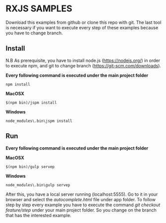 # RXJS SAMPLES

Download this examples from github or clone this repo with git.
The last tool is necessary if you want to execute every step of these examples because you have to change branch.

## Install

N.B As prerequisite, you have to install node.js (https://nodejs.org/) in order to execute npm, and git to change branch (https://git-scm.com/downloads).

**Every following command is executed under the main project folder**

```
npm install
```

**MacOSX**
```
$(npm bin)/jspm install
```

**Windows**
```
node_modules\.bin\jspm install
```

## Run 

**Every following command is executed under the main project folder**

**MacOSX**
```
$(npm bin)/gulp servep
```

**Windows**
```
node_modules\.bin\gulp servep
```

After this, you have a local server running (localhost:5555).
Go to it in your browser and select the *autocomplete.html* file under app folder.
To follow step by step every example you have to execute the command *git checkout feature/step<number>* under your main project folder.
So you change on the branch that has the interested example.
